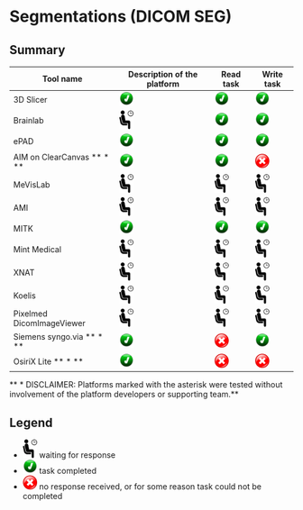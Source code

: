 # Segmentations (DICOM SEG)

## Summary

| Tool name | Description of the platform| Read task | Write task |
| -- | -- | -- | -- |
| 3D Slicer | <img src="../images/done.png" width=25> | <img src="../images/done.png" width=25> | <img src="../images/done.png" width=25> |
| Brainlab | <img src="../images/waiting.png" width=25> | <img src="../images/done.png" width=25> | <img src="../images/done.png" width=25> |
| ePAD | <img src="../images/done.png" width=25> | <img src="../images/done.png" width=25> | <img src="../images/done.png" width=25> |
| AIM on ClearCanvas ** * **| <img src="../images/done.png" width=25> | <img src="../images/done.png" width=25> | <img src="../images/failed.png" width=25> |
| MeVisLab | <img src="../images/waiting.png" width=25> | <img src="../images/waiting.png" width=25> | <img src="../images/waiting.png" width=25> |
| AMI | <img src="../images/waiting.png" width=25> | <img src="../images/waiting.png" width=25> | <img src="../images/waiting.png" width=25> |
| MITK | <img src="../images/done.png" width=25> | <img src="../images/done.png" width=25> | <img src="../images/done.png" width=25> |
| Mint Medical | <img src="../images/waiting.png" width=25> | <img src="../images/waiting.png" width=25> | <img src="../images/waiting.png" width=25> |
| XNAT | <img src="../images/waiting.png" width=25> | <img src="../images/waiting.png" width=25> | <img src="../images/waiting.png" width=25> |
| Koelis | <img src="../images/waiting.png" width=25> | <img src="../images/waiting.png" width=25> | <img src="../images/waiting.png" width=25> |
| Pixelmed DicomImageViewer | <img src="../images/waiting.png" width=25> | <img src="../images/waiting.png" width=25> | <img src="../images/waiting.png" width=25> |
| Siemens syngo.via ** * **| <img src="../images/done.png" width=25> | <img src="../images/failed.png" width=25> | <img src="../images/done.png" width=25> |
| OsiriX Lite ** * **| <img src="../images/done.png" width=25> | <img src="../images/failed.png" width=25> | <img src="../images/failed.png" width=25> |

** * DISCLAIMER: Platforms marked with the asterisk were tested without involvement of the platform developers or supporting team.**

## Legend

* <img src="../images/waiting.png" width=25> waiting for response
* <img src="../images/done.png" width=25> task completed
* <img src="../images/failed.png" width=25> no response received, or for some reason task could not be completed
